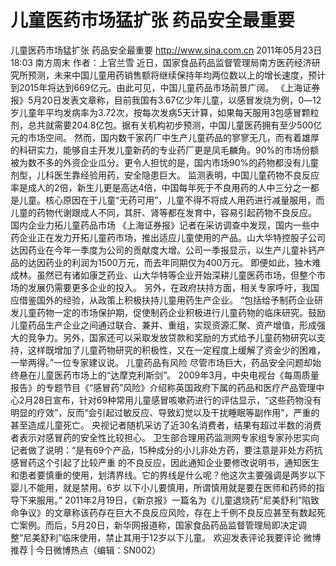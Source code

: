 # 儿童医药市场猛扩张 药品安全最重要

儿童医药市场猛扩张 药品安全最重要
http://www.sina.com.cn  2011年05月23日18:03  南方周末
作者：上官兰雪
近日，国家食品药品监督管理局南方医药经济研究所预测，未来中国儿童用药销售额将继续保持年均两位数以上的增长速度，预计到2015年将达到669亿元。由此可见，中国儿童药品市场前景广阔。
《上海证券报》5月20日发表文章称，目前我国有3.67亿少年儿童，以感冒发烧为例，0―12岁儿童年平均发病率为3.72次，按每次发病5天计算，如果每天服用3包感冒颗粒剂，总共就需要204.8亿包。据有关机构初步预测，中国儿童医药拥有至少500亿元的市场空间。
然而，国内数千家药厂中生产儿童药品的寥寥无几，而有着雄厚的科研实力，能够自主开发儿童新药的专业药厂更是凤毛麟角。90%的市场份额被为数不多的外资企业瓜分。更令人担忧的是，国内市场90%的药物都没有儿童剂型，儿科医生靠经验用药，安全隐患巨大。
监测表明，中国儿童药物不良反应率是成人的2倍，新生儿更是高达4倍，中国每年死于不良用药的人中三分之一都是儿童。核心原因在于儿童“无药可用”，儿童不得不将成人用药进行减量服用，而儿童的药物代谢跟成人不同，其肝、肾等都在发育中，容易引起药物不良反应。
国内企业力拓儿童药品市场
《上海证券报》记者在采访调查中发现，国内一些中药企业正在发力开拓儿童药市场，推出适应儿童使用的产品。山大华特控股子公司达因药业在今年一季度为公司的贡献度大增。公司一季报显示，以生产儿童补钙产品的达因药业的利润为1500万元，而去年同期仅为400万元。
即便如此，独木难成林。虽然已有诸如康芝药业、山大华特等企业开始深耕儿童医药市场，但整个市场的发展仍需要更多企业的投入。
另外，在政府扶持方面，相关专家呼吁，我国应借鉴国外的经验，从政策上积极扶持儿童用药生产企业。
“包括给予制药企业研发儿童药物一定的市场保护期，促使制药企业积极进行儿童药物的临床研究。鼓励儿童药品生产企业之间通过联合、兼并、重组，实现资源汇聚、资产增值，形成强大的竞争力。另外，国家还可以采取发放贷款和奖励的方式给予儿童药物研究以支持，这样既增加了儿童药物研究的积极性，又在一定程度上缓解了资金少的困难，一举两得。”一位专家建议说。
儿童药品有风险
尽管市场巨大，药品安全问题却始终悬在儿童医药市场上的“达摩克利斯剑”。
2009年3月，中央电视台《每周质量报告》的专题节目《“感冒药”风险》介绍称英国政府下属的药品和医疗产品管理中心2月28日宣布，针对69种常用儿童感冒咳嗽药进行的评估显示，“这些药物没有明显的疗效”，反而“会引起过敏反应、导致幻觉以及干扰睡眠等副作用”，严重的甚至造成儿童死亡。
央视记者随机采访了近30名消费者，结果有超过半数的消费者表示对感冒药的安全性比较担心。
卫生部合理用药监测网专家组专家孙忠实向记者做了说明：“是有69个产品，15种成分的小儿非处方药，要注意是非处方药抗感冒药这个引起了比较严重
的不良反应，因此通知企业要修改说明书，通知医生和患者要慎重的使用，划清界线。它的界线是什么呢？他这次主要强调是两岁以下婴儿不能用，就是禁用。6岁 以下小儿要慎用，所谓慎用就是要在医师和药师的指导下来服用。”
2011年2月19日，《新京报》一篇名为《儿童退烧药“尼美舒利”陷致命争议》的文章称该药存在巨大不良反应风险，存在上千例不良反应甚至有数起死亡案例。而后，5月20日，新华网报道称，国家食品药品监督管理局即决定调整“尼美舒利”临床使用，禁止其用于12岁以下儿童。
欢迎发表评论我要评论
微博推荐 | 今日微博热点（编辑：SN002）

